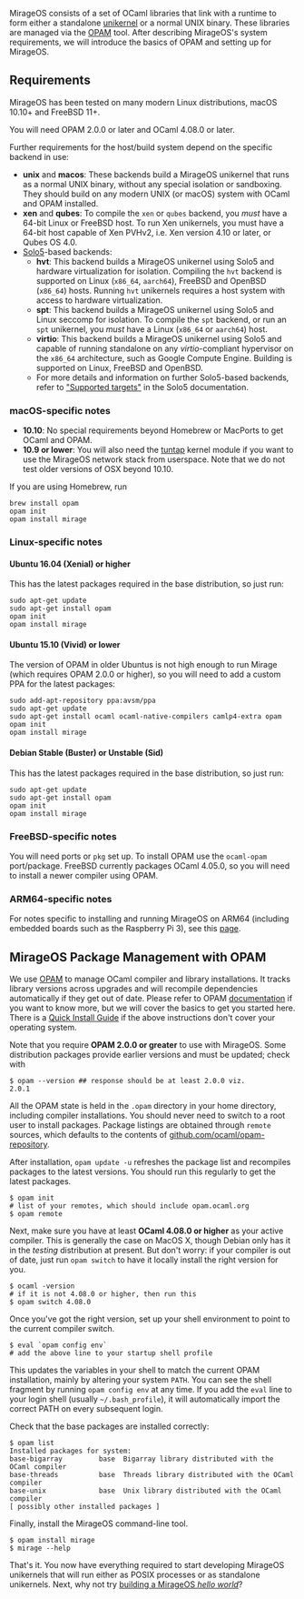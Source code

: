MirageOS consists of a set of OCaml libraries that link with a runtime to form either a standalone [unikernel](https://en.wikipedia.org/wiki/Unikernel) or a normal UNIX binary. These libraries are managed via the [OPAM](https://opam.ocaml.org) tool. After describing MirageOS's system requirements, we will introduce the basics of OPAM and setting up for MirageOS.

## Requirements

MirageOS has been tested on many modern Linux distributions, macOS 10.10+ and FreeBSD 11+.

You will need OPAM 2.0.0 or later and OCaml 4.08.0 or later.

Further requirements for the host/build system depend on the specific backend in use:

* __unix__ and __macos__: These backends build a MirageOS unikernel that runs as a normal UNIX binary, without any special isolation or sandboxing. They should build on any modern UNIX (or macOS) system with OCaml and OPAM installed.
* __xen__ and __qubes__: To compile the `xen` or `qubes` backend, you *must* have a 64-bit Linux or FreeBSD host. To run Xen unikernels, you must have a 64-bit host capable of Xen PVHv2, i.e. Xen version 4.10 or later, or Qubes OS 4.0.
* [Solo5](https://github.com/Solo5/solo5)-based backends:
    * __hvt__: This backend builds a MirageOS unikernel using Solo5 and hardware virtualization for isolation. Compiling the `hvt` backend is supported on Linux (`x86_64`, `aarch64`), FreeBSD and OpenBSD (`x86_64`) hosts. Running `hvt` unikernels requires a host system with access to hardware virtualization.
    * __spt__: This backend builds a MirageOS unikernel using Solo5 and Linux seccomp for isolation. To compile the `spt` backend, or run an `spt` unikernel, you _must_ have a Linux (`x86_64` or `aarch64`) host.
    * __virtio__: This backend builds a MirageOS unikernel using Solo5 and capable of running standalone on any _virtio_-compliant hypervisor on the `x86_64` architecture, such as Google Compute Engine. Building is supported on Linux, FreeBSD and OpenBSD.
    * For more details and information on further Solo5-based backends, refer to ["Supported targets"](https://github.com/Solo5/solo5/blob/v0.6.3/docs/building.md#supported-targets) in the Solo5 documentation.

### macOS-specific notes

* __10.10__: No special requirements beyond Homebrew or MacPorts to get OCaml and OPAM.
* __10.9 or lower__: You will also need the [tuntap](http://tuntaposx.sourceforge.net/) kernel module if you want to use the MirageOS network stack from userspace.  Note that we do not test older versions of OSX beyond 10.10.

If you are using Homebrew, run

    brew install opam
    opam init
    opam install mirage

### Linux-specific notes

#### Ubuntu 16.04 (Xenial) or higher

This has the latest packages required in the base distribution, so just run:

    sudo apt-get update
    sudo apt-get install opam
    opam init
    opam install mirage

#### Ubuntu 15.10 (Vivid) or lower

The version of OPAM in older Ubuntus is not high enough to run Mirage (which requires OPAM 2.0.0 or higher), so you will need to add a custom PPA for the latest packages:

    sudo add-apt-repository ppa:avsm/ppa
    sudo apt-get update
    sudo apt-get install ocaml ocaml-native-compilers camlp4-extra opam
    opam init
    opam install mirage

#### Debian Stable (Buster) or Unstable (Sid)

This has the latest packages required in the base distribution, so just run:

    sudo apt-get update
    sudo apt-get install opam
    opam init
    opam install mirage

### FreeBSD-specific notes

You will need ports or `pkg` set up. To install OPAM use the `ocaml-opam` port/package. FreeBSD currently packages OCaml 4.05.0, so you will need to install a newer compiler using OPAM.

### ARM64-specific notes

For notes specific to installing and running MirageOS on ARM64 (including embedded boards such as the Raspberry Pi 3), see this [page](/wiki/arm64).

## MirageOS Package Management with OPAM

We use [OPAM](https://opam.ocaml.org) to manage OCaml compiler and library installations. It tracks library versions across upgrades and will recompile dependencies automatically if they get out of date. Please refer to OPAM [documentation](https://opam.ocaml.org) if you want to know more, but we will cover the basics to get you started here. There is a [Quick Install Guide](http://opam.ocaml.org/doc/Install.html) if the above instructions don't cover your operating system.

Note that you require **OPAM 2.0.0 or greater** to use with MirageOS. Some distribution packages provide earlier versions and must be updated; check with

    $ opam --version ## response should be at least 2.0.0 viz.
    2.0.1

All the OPAM state is held in the `.opam` directory in your home directory, including compiler installations. You should never need to switch to a root user to install packages. Package listings are obtained through `remote` sources, which defaults to the contents of [github.com/ocaml/opam-repository](https://github.com/ocaml/opam-repository).

After installation, `opam update -u` refreshes the package list and recompiles packages to the latest versions.  You should run this regularly to get the latest packages.

    $ opam init
    # list of your remotes, which should include opam.ocaml.org
    $ opam remote

Next, make sure you have at least **OCaml 4.08.0 or higher** as your active compiler. This is generally the case on MacOS X, though Debian only has it in the *testing* distribution at present. But don't worry: if your compiler is out of date, just run `opam switch` to have it locally install the right version for you.

    $ ocaml -version
    # if it is not 4.08.0 or higher, then run this
    $ opam switch 4.08.0

Once you've got the right version, set up your shell environment to point to the current compiler switch.

    $ eval `opam config env`
    # add the above line to your startup shell profile

This updates the variables in your shell to match the current OPAM installation, mainly by altering your system `PATH`. You can see the shell fragment by running `opam config env` at any time. If you add the `eval` line to your login shell (usually `~/.bash_profile`), it will automatically import the correct PATH on every subsequent login.

Check that the base packages are installed correctly:

    $ opam list
    Installed packages for system:
    base-bigarray         base  Bigarray library distributed with the OCaml compiler
    base-threads          base  Threads library distributed with the OCaml compiler
    base-unix             base  Unix library distributed with the OCaml compiler
    [ possibly other installed packages ]

Finally, install the MirageOS command-line tool.

    $ opam install mirage
    $ mirage --help

That's it. You now have everything required to start developing MirageOS unikernels that will run either as POSIX processes or as standalone unikernels. Next, why not try [building a MirageOS *hello world*](/wiki/hello-world)?
